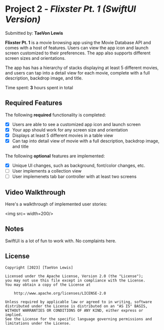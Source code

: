 # Project 2 - *Flixster Pt. 1 (SwiftUI Version)*

Submitted by: **TaeVon Lewis**

**Flixster Pt. 1** is a movie browsing app using the Movie Database API and comes with a host of features. Users can view the app icon and launch screen customized to their preferences. The app also supports different screen sizes and orientations.

The app has has a hierarchy of stacks displaying at least 5 different movies, and users can tap into a detail view for each movie, complete with a full description, backdrop image, and title.

Time spent: **3** hours spent in total

## Required Features

The following **required** functionality is completed:

- [x] Users are able to see a customized app icon and launch screen
- [x] Your app should work for any screen size and orientation
- [x] Displays at least 5 different movies in a table view
- [x] Can tap into detail view of movie with a full description, backdrop image, and title
 
The following **optional** features are implemented:

- [x] Unique UI changes, such as background, font/color changes, etc.
- [ ] User implements a collection view
- [ ] User implemenets tab bar controller with at least two screens

## Video Walkthrough

Here's a walkthrough of implemented user stories:

<img src= width=200/><br>

## Notes

SwiftUI is a lot of fun to work with. No complaints here.

## License

    Copyright [2023] [TaeVon Lewis]

    Licensed under the Apache License, Version 2.0 (the "License");
    you may not use this file except in compliance with the License.
    You may obtain a copy of the License at

        http://www.apache.org/licenses/LICENSE-2.0

    Unless required by applicable law or agreed to in writing, software
    distributed under the License is distributed on an "AS IS" BASIS,
    WITHOUT WARRANTIES OR CONDITIONS OF ANY KIND, either express or implied.
    See the License for the specific language governing permissions and
    limitations under the License.
